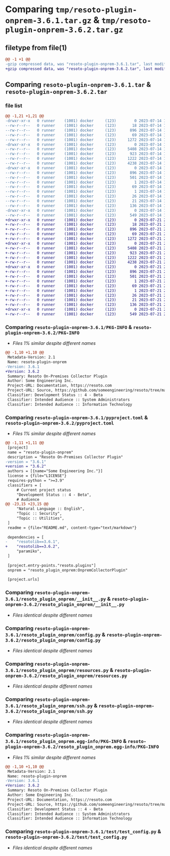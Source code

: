# Comparing `tmp/resoto-plugin-onprem-3.6.1.tar.gz` & `tmp/resoto-plugin-onprem-3.6.2.tar.gz`

## filetype from file(1)

```diff
@@ -1 +1 @@
-gzip compressed data, was "resoto-plugin-onprem-3.6.1.tar", last modified: Fri Jul 14 17:04:31 2023, max compression
+gzip compressed data, was "resoto-plugin-onprem-3.6.2.tar", last modified: Fri Jul 21 22:10:40 2023, max compression
```

## Comparing `resoto-plugin-onprem-3.6.1.tar` & `resoto-plugin-onprem-3.6.2.tar`

### file list

```diff
@@ -1,21 +1,21 @@
-drwxr-xr-x   0 runner    (1001) docker     (123)        0 2023-07-14 17:04:31.464223 resoto-plugin-onprem-3.6.1/
--rw-r--r--   0 runner    (1001) docker     (123)       18 2023-07-14 17:01:10.000000 resoto-plugin-onprem-3.6.1/MANIFEST.in
--rw-r--r--   0 runner    (1001) docker     (123)      896 2023-07-14 17:04:31.464223 resoto-plugin-onprem-3.6.1/PKG-INFO
--rw-r--r--   0 runner    (1001) docker     (123)       69 2023-07-14 17:01:10.000000 resoto-plugin-onprem-3.6.1/README.md
--rw-r--r--   0 runner    (1001) docker     (123)     1272 2023-07-14 17:01:10.000000 resoto-plugin-onprem-3.6.1/pyproject.toml
-drwxr-xr-x   0 runner    (1001) docker     (123)        0 2023-07-14 17:04:31.464223 resoto-plugin-onprem-3.6.1/resoto_plugin_onprem/
--rw-r--r--   0 runner    (1001) docker     (123)     5408 2023-07-14 17:01:10.000000 resoto-plugin-onprem-3.6.1/resoto_plugin_onprem/__init__.py
--rw-r--r--   0 runner    (1001) docker     (123)      923 2023-07-14 17:01:10.000000 resoto-plugin-onprem-3.6.1/resoto_plugin_onprem/config.py
--rw-r--r--   0 runner    (1001) docker     (123)     1222 2023-07-14 17:01:10.000000 resoto-plugin-onprem-3.6.1/resoto_plugin_onprem/resources.py
--rw-r--r--   0 runner    (1001) docker     (123)     4238 2023-07-14 17:01:10.000000 resoto-plugin-onprem-3.6.1/resoto_plugin_onprem/ssh.py
-drwxr-xr-x   0 runner    (1001) docker     (123)        0 2023-07-14 17:04:31.464223 resoto-plugin-onprem-3.6.1/resoto_plugin_onprem.egg-info/
--rw-r--r--   0 runner    (1001) docker     (123)      896 2023-07-14 17:04:31.000000 resoto-plugin-onprem-3.6.1/resoto_plugin_onprem.egg-info/PKG-INFO
--rw-r--r--   0 runner    (1001) docker     (123)      501 2023-07-14 17:04:31.000000 resoto-plugin-onprem-3.6.1/resoto_plugin_onprem.egg-info/SOURCES.txt
--rw-r--r--   0 runner    (1001) docker     (123)        1 2023-07-14 17:04:31.000000 resoto-plugin-onprem-3.6.1/resoto_plugin_onprem.egg-info/dependency_links.txt
--rw-r--r--   0 runner    (1001) docker     (123)       69 2023-07-14 17:04:31.000000 resoto-plugin-onprem-3.6.1/resoto_plugin_onprem.egg-info/entry_points.txt
--rw-r--r--   0 runner    (1001) docker     (123)        1 2023-07-14 17:02:30.000000 resoto-plugin-onprem-3.6.1/resoto_plugin_onprem.egg-info/not-zip-safe
--rw-r--r--   0 runner    (1001) docker     (123)       26 2023-07-14 17:04:31.000000 resoto-plugin-onprem-3.6.1/resoto_plugin_onprem.egg-info/requires.txt
--rw-r--r--   0 runner    (1001) docker     (123)       21 2023-07-14 17:04:31.000000 resoto-plugin-onprem-3.6.1/resoto_plugin_onprem.egg-info/top_level.txt
--rw-r--r--   0 runner    (1001) docker     (123)      136 2023-07-14 17:04:31.464223 resoto-plugin-onprem-3.6.1/setup.cfg
-drwxr-xr-x   0 runner    (1001) docker     (123)        0 2023-07-14 17:04:31.464223 resoto-plugin-onprem-3.6.1/test/
--rw-r--r--   0 runner    (1001) docker     (123)      549 2023-07-14 17:01:10.000000 resoto-plugin-onprem-3.6.1/test/test_config.py
+drwxr-xr-x   0 runner    (1001) docker     (123)        0 2023-07-21 22:10:40.236432 resoto-plugin-onprem-3.6.2/
+-rw-r--r--   0 runner    (1001) docker     (123)       18 2023-07-21 22:06:14.000000 resoto-plugin-onprem-3.6.2/MANIFEST.in
+-rw-r--r--   0 runner    (1001) docker     (123)      896 2023-07-21 22:10:40.236432 resoto-plugin-onprem-3.6.2/PKG-INFO
+-rw-r--r--   0 runner    (1001) docker     (123)       69 2023-07-21 22:06:14.000000 resoto-plugin-onprem-3.6.2/README.md
+-rw-r--r--   0 runner    (1001) docker     (123)     1272 2023-07-21 22:06:14.000000 resoto-plugin-onprem-3.6.2/pyproject.toml
+drwxr-xr-x   0 runner    (1001) docker     (123)        0 2023-07-21 22:10:40.236432 resoto-plugin-onprem-3.6.2/resoto_plugin_onprem/
+-rw-r--r--   0 runner    (1001) docker     (123)     5408 2023-07-21 22:06:14.000000 resoto-plugin-onprem-3.6.2/resoto_plugin_onprem/__init__.py
+-rw-r--r--   0 runner    (1001) docker     (123)      923 2023-07-21 22:06:14.000000 resoto-plugin-onprem-3.6.2/resoto_plugin_onprem/config.py
+-rw-r--r--   0 runner    (1001) docker     (123)     1222 2023-07-21 22:06:14.000000 resoto-plugin-onprem-3.6.2/resoto_plugin_onprem/resources.py
+-rw-r--r--   0 runner    (1001) docker     (123)     4238 2023-07-21 22:06:14.000000 resoto-plugin-onprem-3.6.2/resoto_plugin_onprem/ssh.py
+drwxr-xr-x   0 runner    (1001) docker     (123)        0 2023-07-21 22:10:40.236432 resoto-plugin-onprem-3.6.2/resoto_plugin_onprem.egg-info/
+-rw-r--r--   0 runner    (1001) docker     (123)      896 2023-07-21 22:10:40.000000 resoto-plugin-onprem-3.6.2/resoto_plugin_onprem.egg-info/PKG-INFO
+-rw-r--r--   0 runner    (1001) docker     (123)      501 2023-07-21 22:10:40.000000 resoto-plugin-onprem-3.6.2/resoto_plugin_onprem.egg-info/SOURCES.txt
+-rw-r--r--   0 runner    (1001) docker     (123)        1 2023-07-21 22:10:40.000000 resoto-plugin-onprem-3.6.2/resoto_plugin_onprem.egg-info/dependency_links.txt
+-rw-r--r--   0 runner    (1001) docker     (123)       69 2023-07-21 22:10:40.000000 resoto-plugin-onprem-3.6.2/resoto_plugin_onprem.egg-info/entry_points.txt
+-rw-r--r--   0 runner    (1001) docker     (123)        1 2023-07-21 22:08:01.000000 resoto-plugin-onprem-3.6.2/resoto_plugin_onprem.egg-info/not-zip-safe
+-rw-r--r--   0 runner    (1001) docker     (123)       26 2023-07-21 22:10:40.000000 resoto-plugin-onprem-3.6.2/resoto_plugin_onprem.egg-info/requires.txt
+-rw-r--r--   0 runner    (1001) docker     (123)       21 2023-07-21 22:10:40.000000 resoto-plugin-onprem-3.6.2/resoto_plugin_onprem.egg-info/top_level.txt
+-rw-r--r--   0 runner    (1001) docker     (123)      136 2023-07-21 22:10:40.236432 resoto-plugin-onprem-3.6.2/setup.cfg
+drwxr-xr-x   0 runner    (1001) docker     (123)        0 2023-07-21 22:10:40.236432 resoto-plugin-onprem-3.6.2/test/
+-rw-r--r--   0 runner    (1001) docker     (123)      549 2023-07-21 22:06:14.000000 resoto-plugin-onprem-3.6.2/test/test_config.py
```

### Comparing `resoto-plugin-onprem-3.6.1/PKG-INFO` & `resoto-plugin-onprem-3.6.2/PKG-INFO`

 * *Files 1% similar despite different names*

```diff
@@ -1,10 +1,10 @@
 Metadata-Version: 2.1
 Name: resoto-plugin-onprem
-Version: 3.6.1
+Version: 3.6.2
 Summary: Resoto On-Premises Collector Plugin
 Author: Some Engineering Inc.
 Project-URL: Documentation, https://resoto.com
 Project-URL: Source, https://github.com/someengineering/resoto/tree/main/plugins/onelogin
 Classifier: Development Status :: 4 - Beta
 Classifier: Intended Audience :: System Administrators
 Classifier: Intended Audience :: Information Technology
```

### Comparing `resoto-plugin-onprem-3.6.1/pyproject.toml` & `resoto-plugin-onprem-3.6.2/pyproject.toml`

 * *Files 1% similar despite different names*

```diff
@@ -1,11 +1,11 @@
 [project]
 name = "resoto-plugin-onprem"
 description = "Resoto On-Premises Collector Plugin"
-version = "3.6.1"
+version = "3.6.2"
 authors = [{name="Some Engineering Inc."}]
 license = {file="LICENSE"}
 requires-python = ">=3.9"
 classifiers = [
     # Current project status
     "Development Status :: 4 - Beta",
     # Audience
@@ -23,15 +23,15 @@
     "Natural Language :: English",
     "Topic :: Security",
     "Topic :: Utilities",
 ]
 readme = {file="README.md", content-type="text/markdown"}
 
 dependencies = [
-    "resotolib==3.6.1",
+    "resotolib==3.6.2",
     "paramiko",
 ]
 
 [project.entry-points."resoto.plugins"]
 onprem = "resoto_plugin_onprem:OnpremCollectorPlugin"
 
 [project.urls]
```

### Comparing `resoto-plugin-onprem-3.6.1/resoto_plugin_onprem/__init__.py` & `resoto-plugin-onprem-3.6.2/resoto_plugin_onprem/__init__.py`

 * *Files identical despite different names*

### Comparing `resoto-plugin-onprem-3.6.1/resoto_plugin_onprem/config.py` & `resoto-plugin-onprem-3.6.2/resoto_plugin_onprem/config.py`

 * *Files identical despite different names*

### Comparing `resoto-plugin-onprem-3.6.1/resoto_plugin_onprem/resources.py` & `resoto-plugin-onprem-3.6.2/resoto_plugin_onprem/resources.py`

 * *Files identical despite different names*

### Comparing `resoto-plugin-onprem-3.6.1/resoto_plugin_onprem/ssh.py` & `resoto-plugin-onprem-3.6.2/resoto_plugin_onprem/ssh.py`

 * *Files identical despite different names*

### Comparing `resoto-plugin-onprem-3.6.1/resoto_plugin_onprem.egg-info/PKG-INFO` & `resoto-plugin-onprem-3.6.2/resoto_plugin_onprem.egg-info/PKG-INFO`

 * *Files 1% similar despite different names*

```diff
@@ -1,10 +1,10 @@
 Metadata-Version: 2.1
 Name: resoto-plugin-onprem
-Version: 3.6.1
+Version: 3.6.2
 Summary: Resoto On-Premises Collector Plugin
 Author: Some Engineering Inc.
 Project-URL: Documentation, https://resoto.com
 Project-URL: Source, https://github.com/someengineering/resoto/tree/main/plugins/onelogin
 Classifier: Development Status :: 4 - Beta
 Classifier: Intended Audience :: System Administrators
 Classifier: Intended Audience :: Information Technology
```

### Comparing `resoto-plugin-onprem-3.6.1/test/test_config.py` & `resoto-plugin-onprem-3.6.2/test/test_config.py`

 * *Files identical despite different names*

